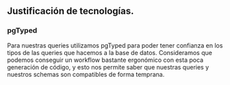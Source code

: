 ## Justificación de tecnologías.

### pgTyped

Para nuestras queries utilizamos pgTyped para poder tener confianza en los tipos
de las queries que hacemos a la base de datos. Consideramos que podemos conseguir
un workflow bastante ergonómico con esta poca generación de código, y esto nos
permite saber que nuestras queries y nuestros schemas son compatibles de forma
temprana.
